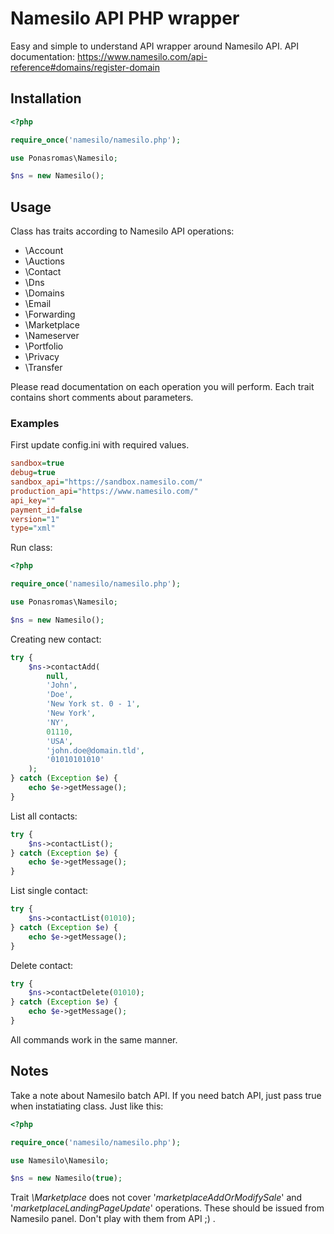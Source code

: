 # Namesilo API PHP wrapper
Easy and simple to understand API wrapper around Namesilo API.
API documentation: https://www.namesilo.com/api-reference#domains/register-domain

## Installation
```php
<?php

require_once('namesilo/namesilo.php');

use Ponasromas\Namesilo;

$ns = new Namesilo();
```

## Usage
Class has traits according to Namesilo API operations:

- \Account
- \Auctions
- \Contact
- \Dns
- \Domains
- \Email
- \Forwarding
- \Marketplace
- \Nameserver
- \Portfolio
- \Privacy
- \Transfer

Please read documentation on each operation you will perform. Each trait contains short comments about parameters.

### Examples

First update config.ini with required values.

```ini
sandbox=true
debug=true
sandbox_api="https://sandbox.namesilo.com/"
production_api="https://www.namesilo.com/"
api_key=""
payment_id=false
version="1"
type="xml"
```

Run class:
```php
<?php

require_once('namesilo/namesilo.php');

use Ponasromas\Namesilo;

$ns = new Namesilo();
```

Creating new contact:
```php
try {
    $ns->contactAdd(
        null,
        'John',
        'Doe',
        'New York st. 0 - 1',
        'New York',
        'NY',
        01110,
        'USA',
        'john.doe@domain.tld',
        '01010101010'
    );
} catch (Exception $e) {
    echo $e->getMessage();
}
```

List all contacts:
```php
try {
    $ns->contactList();
} catch (Exception $e) {
    echo $e->getMessage();
}
```

List single contact:
```php
try {
    $ns->contactList(01010);
} catch (Exception $e) {
    echo $e->getMessage();
}
```

Delete contact:
```php
try {
    $ns->contactDelete(01010);
} catch (Exception $e) {
    echo $e->getMessage();
}
```

All commands work in the same manner.

## Notes
Take a note about Namesilo batch API. If you need batch API, just pass true when instatiating class. Just like this:

```php
<?php

require_once('namesilo/namesilo.php');

use Namesilo\Namesilo;

$ns = new Namesilo(true);
```

Trait *\Marketplace* does not cover '*marketplaceAddOrModifySale*' and '*marketplaceLandingPageUpdate*' operations. These should be issued from Namesilo panel. Don't play with them from API ;) .
